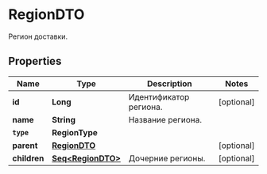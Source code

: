 

# RegionDTO

Регион доставки.

## Properties

Name | Type | Description | Notes
------------ | ------------- | ------------- | -------------
**id** | **Long** | Идентификатор региона. |  [optional]
**name** | **String** | Название региона. | 
**`type`** | **RegionType** |  | 
**parent** | [**RegionDTO**](RegionDTO.md) |  |  [optional]
**children** | [**Seq&lt;RegionDTO&gt;**](RegionDTO.md) | Дочерние регионы. |  [optional]



